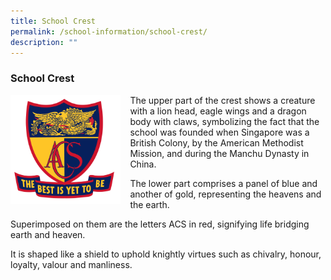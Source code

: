 ```yaml
---
title: School Crest
permalink: /school-information/school-crest/
description: ""
---
```

### **School Crest**

<img src="/images/ACSP%20School%20Crest_Full%20Colour.png" style="width:35%;margin-right:15px;" align = "left">

The upper part of the crest shows a creature with a lion head, eagle wings and a dragon body with claws, symbolizing the fact that the school was founded when Singapore was a British Colony, by the American Methodist Mission, and during the Manchu Dynasty in China.

The lower part comprises a panel of blue and another of gold, representing the heavens and the earth.

Superimposed on them are the letters ACS in red, signifying life bridging earth and heaven. 

It is shaped like a shield to uphold knightly virtues such as chivalry, honour, loyalty, valour and manliness.